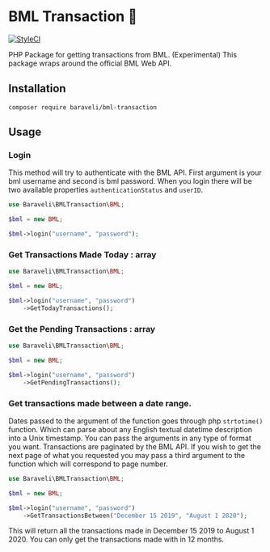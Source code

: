 # BML Transaction :memo:

[![StyleCI](https://github.styleci.io/repos/285134455/shield?branch=master)](https://github.styleci.io/repos/285134455?branch=master)

PHP Package for getting transactions from BML. (Experimental)
This package wraps around the official BML Web API.

## Installation

```
composer require baraveli/bml-transaction
```

## Usage

### Login

This method will try to authenticate with the BML API. First argument is your bml username and second is bml password. When you login there will be two available properties `authenticationStatus` and `userID`.

```php
use Baraveli\BMLTransaction\BML;

$bml = new BML;

$bml->login("username", "password");

```

### Get Transactions Made Today : array

```php
use Baraveli\BMLTransaction\BML;

$bml = new BML;

$bml->login("username", "password")
    ->GetTodayTransactions();

```

### Get the Pending Transactions : array

```php
use Baraveli\BMLTransaction\BML;

$bml = new BML;

$bml->login("username", "password")
    ->GetPendingTransactions();

```

### Get transactions made between a date range.

Dates passed to the argument of the function goes through php `strtotime()` function. Which can parse about any English textual datetime description into a Unix timestamp. You can pass the arguments in any type of format you want. Transactions are paginated by the BML API. If you wish to get the next page of what you requested you may pass a third argument to the function which will correspond to page number.

```php
use Baraveli\BMLTransaction\BML;

$bml = new BML;

$bml->login("username", "password")
    ->GetTransactionsBetween("December 15 2019", "August 1 2020");

```

This will return all the transactions made in December 15 2019 to August 1 2020. You can only get the transactions made with in 12 months.
